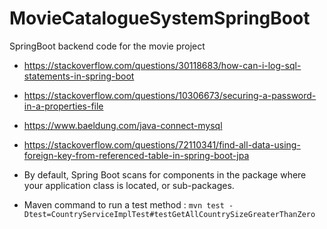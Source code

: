 # MovieCatalogueSystemSpringBoot
SpringBoot backend code for the movie project


* https://stackoverflow.com/questions/30118683/how-can-i-log-sql-statements-in-spring-boot
* https://stackoverflow.com/questions/10306673/securing-a-password-in-a-properties-file
* https://www.baeldung.com/java-connect-mysql
* https://stackoverflow.com/questions/72110341/find-all-data-using-foreign-key-from-referenced-table-in-spring-boot-jpa

* By default, Spring Boot scans for components in the package where your application class is located, or sub-packages.

* Maven command to run a test method : `mvn test -Dtest=CountryServiceImplTest#testGetAllCountrySizeGreaterThanZero`

